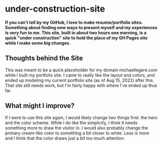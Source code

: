 # under-construction-site
**If you can't tell by my GitHub, I love to make resume/portfolio sites. 
Something about finding new ways to present myself and my experiences is very fun to me. 
This site, built in about two hours one morning, is a quick "under construction" site to hold the place 
of my GH Pages site while I make some big changes.**

## Thoughts behind the Site

This was meant to be a quick placeholder for my domain michaellegere.com while I
built my portfolio site. I came to really like the layout and colors, and ended up
modeling my current portfolio site (as of Aug 15, 2022) after this. That site still
needs work, but I'm fairly happy with where I've ended up thus far.

## What might I improve?

If I were to use this site again, I would likely change two things first: the hero 
and the color scheme. While I do like the simplicity, I think it needs something more
to draw the visitor in. I would also probably change the primary cream-like color to
something a bit closer to white. Less is more and I think that the color draws just a
bit too much attention.

